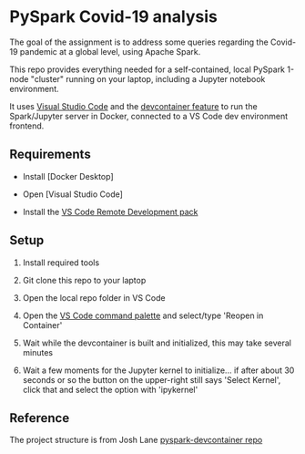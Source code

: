 # PySpark Covid-19 analysis
The goal of the assignment is to address some queries regarding the Covid-19 pandemic at a global level, using Apache Spark.

This repo provides everything needed for a self-contained, local PySpark 1-node "cluster" running on your laptop, including a Jupyter notebook environment.

It uses [Visual Studio Code](https://code.visualstudio.com/) and the [devcontainer feature](https://code.visualstudio.com/docs/devcontainers/containers) to run the Spark/Jupyter server in Docker, connected to a VS Code dev environment frontend.

## Requirements

- Install [Docker Desktop]

- Open [Visual Studio Code]

- Install the [VS Code Remote Development pack](https://marketplace.visualstudio.com/items?itemName=ms-vscode-remote.vscode-remote-extensionpack)

## Setup

1. Install required tools 

1. Git clone this repo to your laptop

1. Open the local repo folder in VS Code

1. Open the [VS Code command palette](https://code.visualstudio.com/docs/getstarted/userinterface#_command-palette) and select/type 'Reopen in Container'

1. Wait while the devcontainer is built and initialized, this may take several minutes

1. Wait a few moments for the Jupyter kernel to initialize... if after about 30 seconds or so the button on the upper-right still says 'Select Kernel', click that and select the option with 'ipykernel'


## Reference 
The project structure is from Josh Lane [pyspark-devcontainer repo](https://github.com/jplane/pyspark-devcontainer) 





